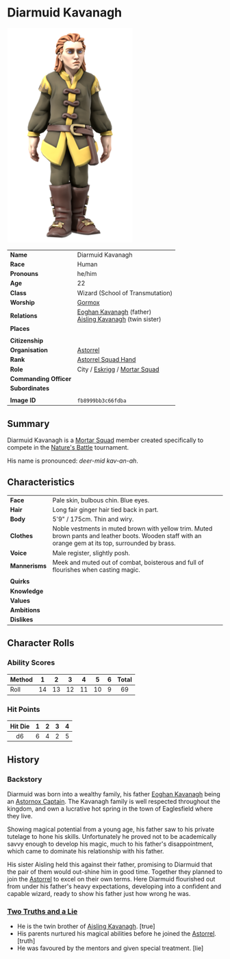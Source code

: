 # Diarmuid Kavanagh

<img src="https://raw.githubusercontent.com/jesskelsall/astarus-images/main/people/portraits/fb8999bb3c66fdba.png" height="500" />

|||
| --- | --- |
| **Name** | Diarmuid Kavanagh | character.3
| **Race** | Human |
| **Pronouns** | he/him |
| **Age** | 22 |
| **Class** | Wizard (School of Transmutation) |
| **Worship** | [Gormox](../gods/deities/gormox.md) |
| **Relations** | [Eoghan Kavanagh](eoghan-kavanagh.md) (father)<br />[Aisling Kavanagh](aisling-kavanagh.md) (twin sister) |
| **Places** | |
|||
| **Citizenship** | |
| **Organisation** | [Astorrel](../organisations/astorrel/astorrel.md) |
| **Rank** | [Astorrel Squad Hand](../organisations/astorrel/ranks/astorrel-squad-hand.md) |
| **Role** | City / [Eskrigg](../places/cities/eskrigg.md) / [Mortar Squad](../organisations/astorrel/squads/mortar-squad.md) |
| **Commanding Officer** | |
| **Subordinates** | |
|||
| **Image ID** | `fb8999bb3c66fdba` |

## Summary

Diarmuid Kavanagh is a [Mortar Squad](../organisations/astorrel/squads/mortar-squad.md) member created specifically to compete in the [Nature's Battle](../storylines/natures-battle.md) tournament.

His name is pronounced: *deer-mid kav-an-ah*.

## Characteristics

| | |
| --- | --- |
| **Face** | Pale skin, bulbous chin. Blue eyes. | characteristics.2
| **Hair** | Long fair ginger hair tied back in part. |
| **Body** | 5'9" / 175cm. Thin and wiry. |
| **Clothes** | Noble vestments in muted brown with yellow trim. Muted brown pants and leather boots. Wooden staff with an orange gem at its top, surrounded by brass. |
| **Voice** | Male register, slightly posh. |
| **Mannerisms** | Meek and muted out of combat, boisterous and full of flourishes when casting magic. |
| | |
| **Quirks** | |
| **Knowledge** | |
| **Values** | |
| **Ambitions** | |
| **Dislikes** | |

## Character Rolls

### Ability Scores

| Method | 1 | 2 | 3 | 4 | 5 | 6 | Total |
| --- |:---:|:---:|:---:|:---:|:---:|:---:|:---:|
| Roll | 14 | 13 | 12 | 11 | 10 | 9 | 69 |

### Hit Points

| Hit Die | 1 | 2 | 3 | 4 |
|:---:|:---:|:---:|:---:|:---:|
| d6 | 6 | 4 | 2 | 5 |

## History

### Backstory

Diarmuid was born into a wealthy family, his father [Eoghan Kavanagh](eoghan-kavanagh.md) being an [Astornox Captain](../organisations/astornox/ranks/astornox-captain.md). The Kavanagh family is well respected throughout the kingdom, and own a lucrative hot spring in the town of Eaglesfield where they live.

Showing magical potential from a young age, his father saw to his private tutelage to hone his skills. Unfortunately he proved not to be academically savvy enough to develop his magic, much to his father's disappointment, which came to dominate his relationship with his father.

His sister Aisling held this against their father, promising to Diarmuid that the pair of them would out-shine him in good time. Together they planned to join the [Astorrel](../organisations/astorrel/astorrel.md) to excel on their own terms. Here Diarmuid flourished out from under his father's heavy expectations, developing into a confident and capable wizard, ready to show his father just how wrong he was.

### [Two Truths and a Lie](../campaigns/astorrel-agents/two-truths-and-a-lie.md)

- He is the twin brother of [Aisling Kavanagh](aisling-kavanagh.md). [true]
- His parents nurtured his magical abilities before he joined the [Astorrel](../organisations/astorrel/astorrel.md). [truth]
- He was favoured by the mentors and given special treatment. [lie]
